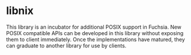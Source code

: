 # libnix

This library is an incubator for additional POSIX support in Fuchsia. New POSIX
compatible APIs can be developed in this library without exposing them to client
immediately. Once the implementations have matured, they can graduate to another
library for use by clients.
